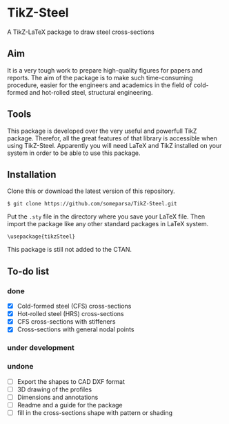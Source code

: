 # TikZ-Steel
A TikZ-LaTeX package to draw steel cross-sections

## Aim
It is a very tough work to prepare high-quality figures for papers and reports. The aim of the package is to make such time-consuming procedure, easier for the engineers and academics in the field of cold-formed and hot-rolled steel, structural engineering.

## Tools
This package is developed over the very useful and powerfull TikZ package. Therefor, all the great features of that library is accessible when using TikZ-Steel. Apparently you will need LaTeX and TikZ installed on your system in order to be able to use this package.

## Installation
Clone this or download the latest version of this repository.

`$ git clone https://github.com/someparsa/TikZ-Steel.git`

Put the `.sty` file in the directory where you save your LaTeX file. Then import the package like any other standard packages in LaTeX system.

`\usepackage{tikzSteel}`

This package is still not added to the CTAN.

## To-do list

### done
- [x] Cold-formed steel (CFS) cross-sections
- [x] Hot-rolled steel (HRS) cross-sections
- [X] CFS cross-sections with stiffeners
- [X] Cross-sections with general nodal points 
### under development


### undone
<!-- - [ ] More CFS cross-sections to be added -->

- [ ] Export the shapes to CAD DXF format
- [ ] 3D drawing of the profiles
- [ ] Dimensions and annotations
- [ ] Readme and a guide for the package
- [ ] fill in the cross-sections shape with pattern or shading
